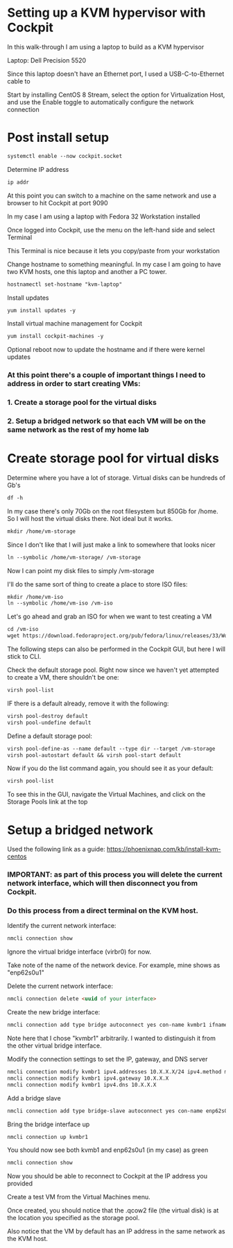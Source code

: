 # Setting up a KVM hypervisor with Cockpit

In this walk-through I am using a laptop to build as a KVM hypervisor

Laptop: Dell Precision 5520

Since this laptop doesn't have an Ethernet port, I used a USB-C-to-Ethernet cable to

Start by installing CentOS 8 Stream, select the option for Virtualization Host, and use the Enable toggle to automatically configure the network connection

# Post install setup
```markdown
systemctl enable --now cockpit.socket
```
Determine IP address
```markdown
ip addr
```
At this point you can switch to a machine on the same network and use a browser to hit Cockpit at port 9090

In my case I am using a laptop with Fedora 32 Workstation installed

Once logged into Cockpit, use the menu on the left-hand side and select Terminal

This Terminal is nice because it lets you copy/paste from your workstation

Change hostname to something meaningful. In my case I am going to have two KVM hosts, one this laptop and another a PC tower.
```markdown
hostnamectl set-hostname "kvm-laptop"
```
Install updates
```markdown
yum install updates -y
```
Install virtual machine management for Cockpit 
```markdown
yum install cockpit-machines -y
```
Optional reboot now to update the hostname and if there were kernel updates
  
### At this point there's a couple of important things I need to address in order to start creating VMs:
###  1. Create a storage pool for the virtual disks
###  2. Setup a bridged network so that each VM will be on the same network as the rest of my home lab

# Create storage pool for virtual disks
Determine where you have a lot of storage. Virtual disks can be hundreds of Gb's
```markdown
df -h
```
In my case there's only 70Gb on the root filesystem but 850Gb for /home. So I will host the virtual disks there. Not ideal but it works.
```markdown
mkdir /home/vm-storage
```
Since I don't like that I will just make a link to somewhere that looks nicer
```markdown
ln --symbolic /home/vm-storage/ /vm-storage
```
Now I can point my disk files to simply /vm-storage

I'll do the same sort of thing to create a place to store ISO files:
```markdown
mkdir /home/vm-iso
ln --symbolic /home/vm-iso /vm-iso
```
Let's go ahead and grab an ISO for when we want to test creating a VM
```markdown
cd /vm-iso
wget https://download.fedoraproject.org/pub/fedora/linux/releases/33/Workstation/x86_64/iso/Fedora-Workstation-Live-x86_64-33-1.2.iso
```
    
The following steps can also be performed in the Cockpit GUI, but here I will stick to CLI.

Check the default storage pool. Right now since we haven't yet attempted to create a VM, there shouldn't be one:
```markdown
virsh pool-list
```
IF there is a default already, remove it with the following:
```markdown
virsh pool-destroy default
virsh pool-undefine default
```
Define a default storage pool:
```markdown
virsh pool-define-as --name default --type dir --target /vm-storage
virsh pool-autostart default && virsh pool-start default
```
Now if you do the list command again, you should see it as your default:
```markdown
virsh pool-list
```
To see this in the GUI, navigate the Virtual Machines, and click on the Storage Pools link at the top
    
# Setup a bridged network
Used the following link as a guide: https://phoenixnap.com/kb/install-kvm-centos
  
###  IMPORTANT: as part of this process you will delete the current network interface, which will then disconnect you from Cockpit.
###             Do this process from a direct terminal on the KVM host.
        
Identify the current network interface:
```markdown
nmcli connection show
```
Ignore the virtual bridge interface (virbr0) for now.

Take note of the name of the network device. For example, mine shows as "enp62s0u1"

Delete the current network interface:
```markdown
nmcli connection delete <uuid of your interface>
```
Create the new bridge interface:
```markdown
nmcli connection add type bridge autoconnect yes con-name kvmbr1 ifname kvmbr1
```
Note here that I chose "kvmbr1" arbitrarily. I wanted to distinguish it from the other virtual bridge interface.

Modify the connection settings to set the IP, gateway, and DNS server
```markdown
nmcli connection modify kvmbr1 ipv4.addresses 10.X.X.X/24 ipv4.method manual
nmcli connection modify kvmbr1 ipv4.gateway 10.X.X.X
nmcli connection modify kvmbr1 ipv4.dns 10.X.X.X
```
Add a bridge slave
```markdown
nmcli connection add type bridge-slave autoconnect yes con-name enp62s0u1 ifname enp62s0u1 master kvmbr1
```
Bring the bridge interface up
```markdown
nmcli connection up kvmbr1
```
You should now see both kvmb1 and enp62s0u1 (in my case) as green
```markdown
nmcli connection show
```
Now you should be able to reconnect to Cockpit at the IP address you provided

Create a test VM from the Virtual Machines menu.

Once created, you should notice that the .qcow2 file (the virtual disk) is at the location you specified as the storage pool.

Also notice that the VM by default has an IP address in the same network as the KVM host.
  
  
